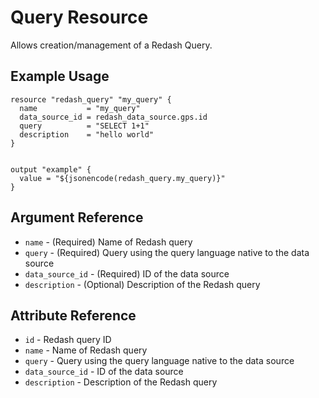 # Query Resource

Allows creation/management of a Redash Query.

## Example Usage

```hcl
resource "redash_query" "my_query" {
  name           = "my_query"
  data_source_id = redash_data_source.gps.id
  query          = "SELECT 1+1"
  description    = "hello world"
}


output "example" {
  value = "${jsonencode(redash_query.my_query)}"
}
```

## Argument Reference

* `name` - (Required) Name of Redash query
* `query` - (Required) Query using the query language native to the data source
* `data_source_id` - (Required) ID of the data source
* `description` - (Optional) Description of the Redash query

## Attribute Reference

* `id` - Redash query ID
* `name` - Name of Redash query
* `query` - Query using the query language native to the data source
* `data_source_id` - ID of the data source
* `description` - Description of the Redash query
